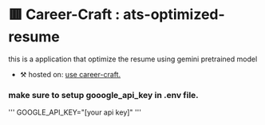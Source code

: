 # 🟥 Career-Craft : ats-optimized-resume
this is a application that optimize the resume using gemini pretrained model

- ⚒️ hosted on: [use career-craft.](https://career-craft.streamlit.app/)

### make sure to setup gooogle_api_key in .env file.
'''
GOOGLE_API_KEY="[your api key]"
'''